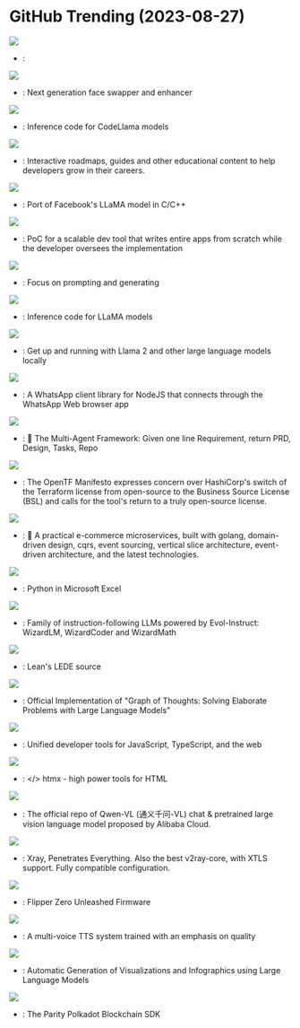 # GitHub Trending (2023-08-27)

![](https://img.shields.io/badge/C-New%20138-green?style=flat-square&logo=appveyor)
- [](https://github.comundefined): 

![](https://img.shields.io/badge/Python-New%20304-green?style=flat-square&logo=appveyor)
- [](https://github.comundefined): Next generation face swapper and enhancer

![](https://img.shields.io/badge/Python-New%201-green?style=flat-square&logo=appveyor)
- [](https://github.comundefined): Inference code for CodeLlama models

![](https://img.shields.io/badge/TypeScript-New%20286-green?style=flat-square&logo=appveyor)
- [](https://github.comundefined): Interactive roadmaps, guides and other educational content to help developers grow in their careers.

![](https://img.shields.io/badge/C-New%2090-green?style=flat-square&logo=appveyor)
- [](https://github.comundefined): Port of Facebook's LLaMA model in C/C++

![](https://img.shields.io/badge/Python-New%20289-green?style=flat-square&logo=appveyor)
- [](https://github.comundefined): PoC for a scalable dev tool that writes entire apps from scratch while the developer oversees the implementation

![](https://img.shields.io/badge/Python-New%20297-green?style=flat-square&logo=appveyor)
- [](https://github.comundefined): Focus on prompting and generating

![](https://img.shields.io/badge/Python-New%20197-green?style=flat-square&logo=appveyor)
- [](https://github.comundefined): Inference code for LLaMA models

![](https://img.shields.io/badge/C-New%20161-green?style=flat-square&logo=appveyor)
- [](https://github.comundefined): Get up and running with Llama 2 and other large language models locally

![](https://img.shields.io/badge/JavaScript-New%20101-green?style=flat-square&logo=appveyor)
- [](https://github.comundefined): A WhatsApp client library for NodeJS that connects through the WhatsApp Web browser app

![](https://img.shields.io/badge/Python-New%20231-green?style=flat-square&logo=appveyor)
- [](https://github.comundefined): 🌟 The Multi-Agent Framework: Given one line Requirement, return PRD, Design, Tasks, Repo

![](https://img.shields.io/badge/HTML-New%20419-green?style=flat-square&logo=appveyor)
- [](https://github.comundefined): The OpenTF Manifesto expresses concern over HashiCorp's switch of the Terraform license from open-source to the Business Source License (BSL) and calls for the tool's return to a truly open-source license.

![](https://img.shields.io/badge/Go-New%2013-green?style=flat-square&logo=appveyor)
- [](https://github.comundefined): 🧺 A practical e-commerce microservices, built with golang, domain-driven design, cqrs, event sourcing, vertical slice architecture, event-driven architecture, and the latest technologies.

![](https://img.shields.io/badge/none-New%2029-green?style=flat-square&logo=appveyor)
- [](https://github.comundefined): Python in Microsoft Excel

![](https://img.shields.io/badge/Python-New%20242-green?style=flat-square&logo=appveyor)
- [](https://github.comundefined): Family of instruction-following LLMs powered by Evol-Instruct: WizardLM, WizardCoder and WizardMath

![](https://img.shields.io/badge/C-New%2014-green?style=flat-square&logo=appveyor)
- [](https://github.comundefined): Lean's LEDE source

![](https://img.shields.io/badge/Python-New%20113-green?style=flat-square&logo=appveyor)
- [](https://github.comundefined): Official Implementation of "Graph of Thoughts: Solving Elaborate Problems with Large Language Models"

![](https://img.shields.io/badge/Rust-New%2061-green?style=flat-square&logo=appveyor)
- [](https://github.comundefined): Unified developer tools for JavaScript, TypeScript, and the web

![](https://img.shields.io/badge/JavaScript-New%2092-green?style=flat-square&logo=appveyor)
- [](https://github.comundefined): </> htmx - high power tools for HTML

![](https://img.shields.io/badge/Python-New%20118-green?style=flat-square&logo=appveyor)
- [](https://github.comundefined): The official repo of Qwen-VL (通义千问-VL) chat & pretrained large vision language model proposed by Alibaba Cloud.

![](https://img.shields.io/badge/Go-New%209-green?style=flat-square&logo=appveyor)
- [](https://github.comundefined): Xray, Penetrates Everything. Also the best v2ray-core, with XTLS support. Fully compatible configuration.

![](https://img.shields.io/badge/C-New%2013-green?style=flat-square&logo=appveyor)
- [](https://github.comundefined): Flipper Zero Unleashed Firmware

![](https://img.shields.io/badge/Jupyter%20Notebook-New%2015-green?style=flat-square&logo=appveyor)
- [](https://github.comundefined): A multi-voice TTS system trained with an emphasis on quality

![](https://img.shields.io/badge/Jupyter%20Notebook-New%2042-green?style=flat-square&logo=appveyor)
- [](https://github.comundefined): Automatic Generation of Visualizations and Infographics using Large Language Models

![](https://img.shields.io/badge/Rust-New%2023-green?style=flat-square&logo=appveyor)
- [](https://github.comundefined): The Parity Polkadot Blockchain SDK

